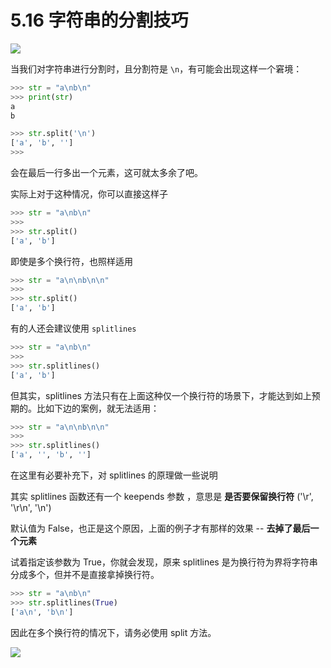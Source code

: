 # 5.16 字符串的分割技巧
![](http://image.iswbm.com/20200804124133.png)

当我们对字符串进行分割时，且分割符是 `\n`，有可能会出现这样一个窘境：

```python
>>> str = "a\nb\n"
>>> print(str)
a
b

>>> str.split('\n')
['a', 'b', '']
>>>
```

会在最后一行多出一个元素，这可就太多余了吧。

实际上对于这种情况，你可以直接这样子

```python
>>> str = "a\nb\n"
>>>
>>> str.split()
['a', 'b']
```

即使是多个换行符，也照样适用

```python
>>> str = "a\n\nb\n\n"
>>>
>>> str.split()
['a', 'b']
```

有的人还会建议使用 `splitlines`

```python
>>> str = "a\nb\n"
>>>
>>> str.splitlines()
['a', 'b']
```

但其实，splitlines 方法只有在上面这种仅一个换行符的场景下，才能达到如上预期的。比如下边的案例，就无法适用：

```python
>>> str = "a\n\nb\n\n"
>>>
>>> str.splitlines()
['a', '', 'b', '']
```

在这里有必要补充下，对 splitlines 的原理做一些说明

其实 splitlines  函数还有一个 keepends 参数 ，意思是 **是否要保留换行符** ('\r', '\r\n', '\n')

默认值为 False，也正是这个原因，上面的例子才有那样的效果 -- **去掉了最后一个元素**

试着指定该参数为 True，你就会发现，原来 splitlines 是为换行符为界将字符串分成多个，但并不是直接拿掉换行符。

```python
>>> str = "a\nb\n"
>>> str.splitlines(True)
['a\n', 'b\n']
```

因此在多个换行符的情况下，请务必使用 split 方法。

![](http://image.iswbm.com/20200607174235.png)
